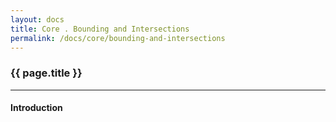 ```yaml
---
layout: docs
title: Core . Bounding and Intersections
permalink: /docs/core/bounding-and-intersections
---
```


### {{ page.title }}

***

#### Introduction